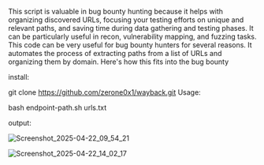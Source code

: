 This script is valuable in bug bounty hunting because it helps with organizing discovered URLs, focusing your testing efforts on unique and relevant paths, and saving time during data gathering and testing phases. It can be particularly useful in recon, vulnerability mapping, and fuzzing tasks.
This code can be very useful for bug bounty hunters for several reasons. It automates the process of extracting paths from a list of URLs  and organizing them by domain. Here's how this fits into the bug bounty

install:

git clone https://github.com/zerone0x1/wayback.git
Usage:

bash endpoint-path.sh urls.txt

output:

![Screenshot_2025-04-22_09_54_21](https://github.com/user-attachments/assets/31276ec4-7e3b-4201-8909-5c41a68f3858)

![Screenshot_2025-04-22_14_02_17](https://github.com/user-attachments/assets/15a02106-64fd-4918-a64b-bc4dbfbe9265)
